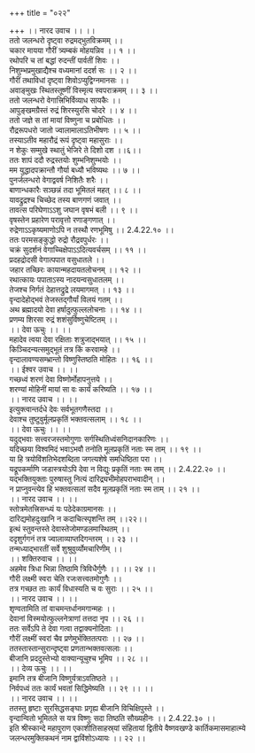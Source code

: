 +++
title = "०२२"

+++
।। नारद उवाच ।। ।।  
ततो जलन्धरो दृष्ट्वा रुद्रमद्भुतविक्रमम् ।।  
चकार मायया गौरीं त्र्यम्बकं मोहयन्निव ।। १ ।।  
रथोपरि च तां बद्धां रुदन्तीं पार्वतीं शिवः ।।  
निशुम्भप्रमुखाद्यैश्च वध्यमानां ददर्श सः ।। २ ।।  
गौरीं तथाविधां दृष्ट्वा शिवोऽप्युद्विग्नमानसः ।।  
अवाङ्मुखः स्थितस्तूष्णीं विस्मृत्य स्वपराक्रमम् ।। ३ ।।  
ततो जलन्धरो वेगात्त्रिभिर्विव्याध सायकैः ।।  
आपुङ्खमग्रैस्तं रुद्रं शिरस्युरसि चोदरे ।। ४ ।।  
ततो जज्ञे स तां मायां विष्णुना च प्रबोधितः ।।  
रौद्ररूपधरो जातो ज्वालामालाऽतिभीषणः ।। ५ ।।  
तस्याऽतीव महारौद्रं रूपं दृष्ट्वा महासुराः ।।  
न शेकुः सम्मुखे स्थातुं भेजिरे ते दिशो दश ।।६।।  
ततः शापं ददौ रुद्रस्तयोः शुम्भनिशुम्भयोः ।।  
मम युद्धादपक्रान्तौ गौर्या बध्यौ भविष्यथः ।। ७ ।।  
पुनर्जलन्धरो वेगाद्ववर्ष निशितैः शरैः ।।  
बाणान्धकारैः सञ्छन्नं तदा भूमितलं महत् ।। ८ ।।  
यावद्रुद्रश्च चिच्छेद तस्य बाणगणं जवात् ।।  
तावत्स परिघेणाऽऽशु जघान वृषभं बली ।। ९ ।।  
वृषस्तेन प्रहारेण परावृत्तो रणाङ्गणात् ।।  
रुद्रेणाऽऽकृष्यमाणोऽपि न तस्थौ रणभूमिषु ।। 2.4.22.१० ।।  
ततः परमसङ्कुद्धो रुद्रो रौद्रवपुर्धरः ।।  
चक्रं सुदर्शनं वेगाच्चिक्षेपाऽऽदित्यवर्चसम् ।। ११ ।।  
प्रदहद्रोदसी वेगात्पपात वसुधातले ।।  
जहार तच्छिरः कायान्महदायतलोचनम् ।। १२ ।।  
रथात्कायः पपाताऽस्य नादयन्वसुधातलम् ।।  
तेजश्च निर्गतं देहात्तद्रुद्रे लयमागमत् ।। १३ ।।  
वृन्दादेहोद्भवं तेजस्तद्गौर्यां विलयं गतम् ।।  
अथ ब्रह्मादयो देवा हर्षादुत्फुल्ललोचनाः ।। १४ ।।  
प्रणम्य शिरसा रुद्रं शशंसुर्विष्णुचेष्टितम् ।।  
।। देवा ऊचुः ।। ।।  
महादेव त्वया देवा रक्षिताः शत्रुजाद्भयात् ।। १५ ।।  
किञ्चिदन्यत्समुद्भूतं तत्र किं करवामहे ।।  
वृन्दालावण्यसम्भ्रान्तो विष्णुस्तिष्ठति मोहितः ।। १६ ।।  
।। ईश्वर उवाच ।। ।।  
गच्छध्वं शरणं देवा विष्णोर्मोहापनुत्तये ।।  
शरण्यां मोहिनीं मायां सा वः कार्यं करिष्यति ।। १७ ।।  
।। नारद उवाच ।। ।।  
इत्युक्त्वान्तर्दधे देवः सर्वभूतगणैस्तदा ।।  
देवाश्च तुष्टुवुर्मूलप्रकृतिं भक्तवत्सलाम् ।। १८ ।।  
।। देवा ऊचुः ।। ।।  
यदुद्भवाः सत्त्वरजस्तमोगुणाः सर्गस्थितिध्वंसनिदानकारिणः ।।  
यदिच्छया विश्वमिदं भवाऽभवौ तनोति मूलप्रकृतिं नताः स्म ताम् ।। १९ ।।  
या हि त्रयोविंशतिभेदशब्दिता जगत्यशेषे समधिष्ठिता परा ।।  
यद्रूपकर्माणि जडास्त्रयोऽपि देवा न विद्युः प्रकृतिं नताः स्म ताम् ।। 2.4.22.२० ।।  
यद्भक्तियुक्ताः पुरुषास्तु नित्यं दारिद्र्यभीमोहपराभवादीन् ।।  
न प्राप्नुवन्त्येव हि भक्तवत्सलां सदैव मूलप्रकृतिं नताः स्म ताम् ।। २१ ।।  
।। नारद उवाच ।। ।।  
स्तोत्रमेतत्त्रिसन्ध्यं यः पठेदेकाग्रमानसः ।।  
दारिद्यमोहदुःखानि न कदाचित्स्पृशन्ति तम् ।।२२।।  
इत्थं स्तुवन्तस्ते देवास्तेजोमण्डलमास्थितम् ।।  
ददृशुर्गगनं तत्र ज्वालाव्याप्तदिगन्तरम् ।। २३ ।।  
तन्मध्याद्भारतीं सर्वे शुश्रुवुर्व्योमचारिणीम् ।।  
।। शक्तिरुवाच ।। ।।  
अहमेव त्रिधा भिन्ना तिष्ठामि त्रिविधैर्गुणैः ।। ।। २४ ।।  
गौरी लक्ष्मी स्वरा चेति रजःसत्त्वतमोगुणैः ।।  
तत्र गच्छत ताः कार्यं विधास्यति च वः सुराः ।। २५ ।।  
।। नारद उवाच ।। ।।  
शृण्वतामिति तां वाचमन्तर्धानमगान्महः ।।  
देवानां विस्मयोत्फुल्लनेत्राणां तत्तदा नृप ।। २६ ।।  
ततः सर्वेऽपि ते देवा गत्वा तद्वाक्यनोदिताः ।।  
गौरीं लक्ष्मीं स्वरां चैव प्रणेमुर्भक्तितत्पराः ।। २७ ।।  
ततस्तास्तान्सुरान्दृष्ट्वा प्रणतान्भक्तवत्सलाः ।।  
बीजानि प्रददुस्तेभ्यो वाक्यान्यूचुश्च भूमिप ।। २८ ।।  
।। देव्य ऊचुः ।। ।।  
इमानि तत्र बीजानि विष्णुर्यत्राऽवतिष्ठते ।।  
निर्वपध्वं ततः कार्यं भवतां सिद्धिमेष्यति ।। २९ ।। ।।  
।। नारद उवाच ।। ।।  
ततस्तु हृष्टाः सुरसिद्धसङ्घाः प्रगृह्य बीजानि विचिक्षिपुस्ते ।।  
वृन्दान्वितो भूमितले स यत्र विष्णुः सदा तिष्ठति सौख्यहीनः ।। 2.4.22.३० ।।  
इति श्रीस्कान्दे महापुराण एकाशीतिसाहस्र्यां संहितायां द्वितीये वैष्णवखण्डे कार्तिकमासमाहात्म्ये जलन्धरमुक्तिकथनं नाम द्वाविंशोऽध्यायः ।। २२ ।।